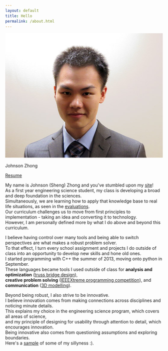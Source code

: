 ```yaml
---
layout: default
title: Hello
permalink: /about.html
---
```

<div class="side frames">
<img src="self.jpg">
<p>Johnson Zhong</p>
</div>

[Resume](/res/resume.pdf)

My name is Johnson (Sheng) Zhong and you've stumbled upon my [site](/portfolio/projects/portfolio/)!  
As a first year engineering science student, my class is developing a broad and deep foundation in the sciences.  
Simultaneously, we are learning how to apply that knowledge base to real life situations, as seen in the [evaluations](/portfolio/evaluations/).  
Our curriculum challenges us to move from first principles to implementation - taking an idea and converting it to technology.  
However, I am personally defined more by what I do above and beyond this curriculum.  

I believe having control over many tools and being able to switch perspectives are what makes a robust problem solver.  
To that effect, I turn every school assignment and projects I do outside of class into an opportunity to develop new skills and hone old ones.  
I started programming with C++ the summer of 2013, moving onto python in September.  
These languages became tools I used outside of class for **analysis and optimization** ([truss bridge design](/portfolio/projects/bridgedesign/#design)),  
**creative problem solving** ([IEEEXtreme programming competition](ieee.html)), and **communication** ([3D modelling](projects/binder/#prototype)).  

Beyond being robust, I also strive to be innovative.  
I believe innovation comes from making connections across disciplines and noticing minute details.  
This explains my choice in the engineering science program, which covers all areas of science,  
and my principle of designing for usability through attention to detail, which encourages innovation.  
Being innovative also comes from questioning assumptions and exploring boundaries.  
Here's a [sample](evaluations/skulecourses/) of some of my sillyness :).  


<br>
<br>
<br>
<br>
<br>
<br>
<br>
<br>
<br>
<br>
<br>
<br>
<br>
<br>